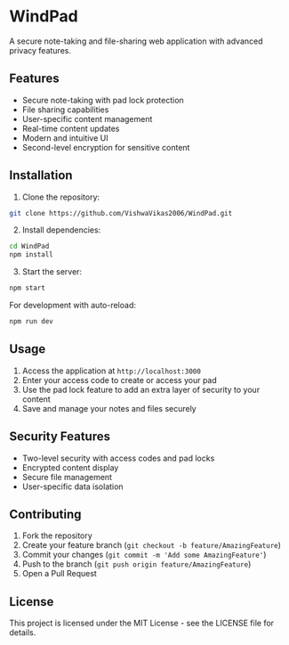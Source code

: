 # WindPad

A secure note-taking and file-sharing web application with advanced privacy features.

## Features

- Secure note-taking with pad lock protection
- File sharing capabilities
- User-specific content management
- Real-time content updates
- Modern and intuitive UI
- Second-level encryption for sensitive content

## Installation

1. Clone the repository:
```bash
git clone https://github.com/VishwaVikas2006/WindPad.git
```

2. Install dependencies:
```bash
cd WindPad
npm install
```

3. Start the server:
```bash
npm start
```

For development with auto-reload:
```bash
npm run dev
```

## Usage

1. Access the application at `http://localhost:3000`
2. Enter your access code to create or access your pad
3. Use the pad lock feature to add an extra layer of security to your content
4. Save and manage your notes and files securely

## Security Features

- Two-level security with access codes and pad locks
- Encrypted content display
- Secure file management
- User-specific data isolation

## Contributing

1. Fork the repository
2. Create your feature branch (`git checkout -b feature/AmazingFeature`)
3. Commit your changes (`git commit -m 'Add some AmazingFeature'`)
4. Push to the branch (`git push origin feature/AmazingFeature`)
5. Open a Pull Request

## License

This project is licensed under the MIT License - see the LICENSE file for details. 